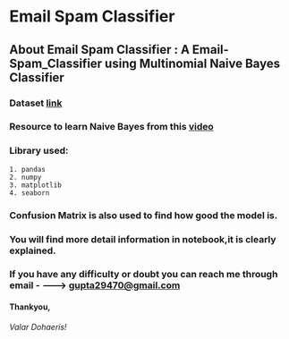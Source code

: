 # Email Spam Classifier
## About Email Spam Classifier :  A Email-Spam_Classifier using Multinomial Naive Bayes Classifier 

### Dataset [link](https://drive.google.com/file/d/1HWbn1Vk42dO4ehohKw7RGbExHf1u8NLi/view?usp=sharing)

### Resource to learn Naive Bayes  from this [video](https://www.youtube.com/watch?v=Q8l0Vip5YUw)

###  Library used:
	1. pandas
	2. numpy
	3. matplotlib
	4. seaborn

###  Confusion Matrix is also used to find how good the model is.

### You will find more detail information in notebook,it is clearly explained.

### If you have any difficulty or doubt you can reach me through email - ---> gupta29470@gmail.com
#### Thankyou,
*Valar Dohaeris!*
